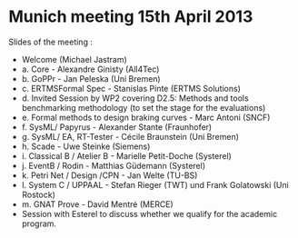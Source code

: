 Munich meeting 15th April 2013
================

Slides of the meeting :

*  Welcome (Michael Jastram)
*  a. Core -  Alexandre Ginisty (All4Tec)
*  b. GoPPr - Jan Peleska (Uni Bremen) 
*  c. ERTMSFormal Spec - Stanislas Pinte (ERTMS Solutions)
*  d. Invited Session by WP2 covering D2.5: Methods and tools benchmarking methodology (to set the stage for the evaluations)
*  e. Formal methods to design braking curves - Marc Antoni (SNCF) 
*  f. SysML/ Papyrus - Alexander Stante (Fraunhofer)   
*  g. SysML/ EA, RT-Tester -  Cécile Braunstein (Uni Bremen) 
*  h. Scade - Uwe Steinke (Siemens) 
*  i. Classical B / Atelier B -  Marielle Petit-Doche (Systerel) 
*  j. EventB / Rodin - Matthias Güdemann (Systerel)
*  k. Petri Net / Design /CPN -  Jan Welte (TU-BS)
*  l. System C / UPPAAL -  Stefan Rieger (TWT) und Frank Golatowski (Uni Rostock)  
*  m. GNAT Prove -  David Mentré (MERCE)
*  Session with Esterel to discuss whether we qualify for the academic program.
